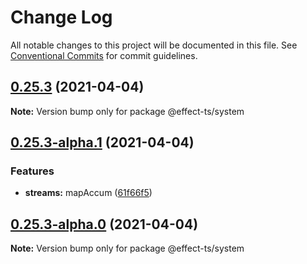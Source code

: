 # Change Log

All notable changes to this project will be documented in this file.
See [Conventional Commits](https://conventionalcommits.org) for commit guidelines.

## [0.25.3](https://github.com/Effect-TS/system/compare/@effect-ts/system@0.25.3-alpha.1...@effect-ts/system@0.25.3) (2021-04-04)

**Note:** Version bump only for package @effect-ts/system





## [0.25.3-alpha.1](https://github.com/Effect-TS/system/compare/@effect-ts/system@0.25.3-alpha.0...@effect-ts/system@0.25.3-alpha.1) (2021-04-04)


### Features

* **streams:** mapAccum ([61f66f5](https://github.com/Effect-TS/system/commit/61f66f5f7d90fe28108ef3f14f76668e35facfb0))





## [0.25.3-alpha.0](https://github.com/Effect-TS/system/compare/@effect-ts/system@0.25.2...@effect-ts/system@0.25.3-alpha.0) (2021-04-04)

**Note:** Version bump only for package @effect-ts/system
